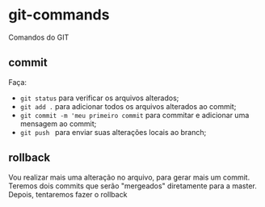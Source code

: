 # git-commands
Comandos do GIT

## commit
Faça:
-  ``git status`` para verificar os arquivos alterados;
- ``git add .`` para adicionar todos os arquivos alterados ao commit;
- ``git commit -m 'meu primeiro commit`` para commitar e adicionar uma mensagem ao commit;
- ``git push `` para enviar suas alterações locais ao branch;

## rollback
Vou realizar mais uma alteração no arquivo, para gerar mais um commit.
Teremos dois commits que serão "mergeados" diretamente para a master. Depois, tentaremos fazer o rollback